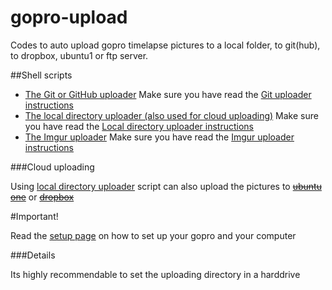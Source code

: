 gopro-upload
============

Codes to auto upload gopro timelapse pictures to a local folder, to git(hub), to dropbox, ubuntu1 or ftp server.

##Shell scripts

* [The Git or GitHub uploader](uploader-git.sh) Make sure you have read the [Git uploader instructions](uploader-git.md)
* [The local directory uploader (also used for cloud uploading)](uploader-local.sh) Make sure you have read the [Local directory uploader instructions](uploader-local.md)
* [The Imgur uploader](uploader-imgur.sh) Make sure you have read the [Imgur uploader instructions](uploader-imgur.md)

###Cloud uploading

Using [local directory uploader](uploader-local.sh) script can also upload the pictures to ~~[ubuntu one](ubuntu1.md)~~ or ~~[dropbox](dropbox.md)~~

#Important!

Read the [setup page](setup.md) on how to set up your gopro and your computer

###Details

Its highly recommendable to set the uploading directory in a harddrive
